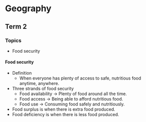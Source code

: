 <h1>Geography</h1>

## Term 2

### Topics
- Food security

#### Food security
- Definition
    - When everyone has plenty of access to safe, nutritious food anytime, anywhere.
- Three strands of food security
    - Food availability &rarr; Plenty of food around all the time.
    - Food access &rarr; Being able to afford nutritious food.
    - Food use &rarr; Consuming food safely and nutritiously.
- Food surplus is when there is extra food produced.
- Food deficiency is when there is less food produced.